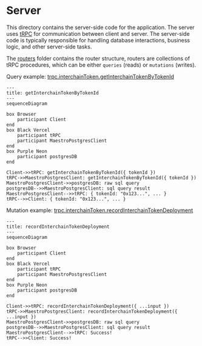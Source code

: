 # Server

This directory contains the server-side code for the application. The server uses [tRPC](https://trpc.io) for communication between client and server. The server-side code is typically responsible for handling database interactions, business logic, and other server-side tasks.

The [routers](/apps/maestro/src/server/routers/) folder contains the router structure, routers are collections of tRPC procedures, which can be either `queries` (reads) or `mutations` (writes).

Query example: [trpc.interchainToken.getInterchainTokenByTokenId](/apps/maestro/src/server/routers/interchainToken/getInterchainTokenByTokenId.ts)

```mermaid
---
title: getInterchainTokenByTokenId
---
sequenceDiagram

box Browser
    participant Client
end
box Black Vercel
    participant tRPC
    participant MaestroPostgresClient
end
box Purple Neon
    participant postgresDB
end

Client->>tRPC: getInterchainTokenByTokenId({ tokenId })
tRPC->>MaestroPostgresClient: getInterchainTokenByTokenId({ tokenId })
MaestroPostgresClient->>postgresDB: raw sql query
postgresDB-->>MaestroPostgresClient: sql query result
MaestroPostgresClient-->>tRPC: { tokenId: "0x123...", ... }
tRPC-->>Client: { tokenId: "0x123...", ... }
```

Mutation example: [trpc.interchainToken.recordInterchainTokenDeployment](/apps/maestro/src/server/routers/interchainToken/recordInterchainTokenDeployment.ts)

```mermaid
---
title: recordInterchainTokenDeployment
---
sequenceDiagram

box Browser
    participant Client
end
box Black Vercel
    participant tRPC
    participant MaestroPostgresClient
end
box Purple Neon
    participant postgresDB
end

Client->>tRPC: recordInterchainTokenDeployment({ ...input })
tRPC->>MaestroPostgresClient: recordInterchainTokenDeployment({ ...input })
MaestroPostgresClient->>postgresDB: raw sql query
postgresDB-->>MaestroPostgresClient: sql query result
MaestroPostgresClient-->>tRPC: Success!
tRPC-->>Client: Success!

```

